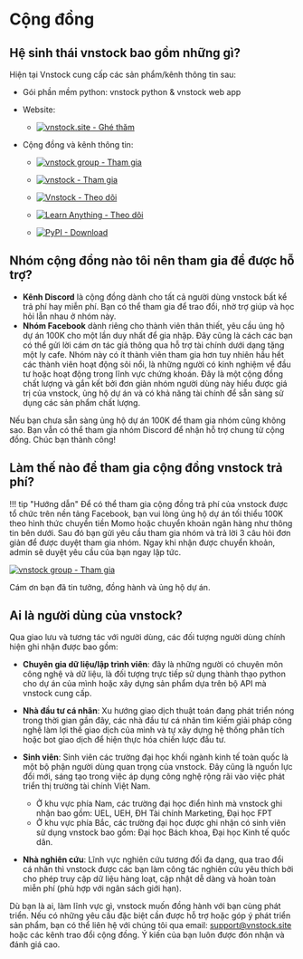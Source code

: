 # Cộng đồng

## Hệ sinh thái vnstock bao gồm những gì?

Hiện tại Vnstock cung cấp các sản phẩm/kênh thông tin sau:
- Gói phần mềm python: vnstock python & vnstock web app

- Website: 

    - [![vnstock.site - Ghé thăm](https://img.shields.io/badge/vnstock.site-Ghé_thăm-4CAF50?style=for-the-badge&logo=www)](https://vnstock.site/)

- Cộng đồng và kênh thông tin: 

    - [![vnstock group - Tham gia](https://img.shields.io/badge/vnstock_group-Tham_gia-0866FF?style=for-the-badge&logo=facebook)](https://www.facebook.com/groups/vnstock)

    - [![vnstock - Tham gia](https://img.shields.io/badge/vnstock-Tham_gia-5865F2?style=for-the-badge&logo=Discord)](https://discord.gg/ruugCSWVCJ)

    - [![Vnstock - Theo dõi](https://img.shields.io/badge/Vnstock-Theo_dõi-0866FF?style=for-the-badge&logo=facebook)](https://www.facebook.com/vnstock.official)

    - [![Learn Anything - Theo dõi](https://img.shields.io/badge/Learn_Anything-Theo_dõi-FF0000?style=for-the-badge&logo=youtube)](https://www.youtube.com/@learn_anything_az)

    - [![PyPI - Download](https://img.shields.io/badge/PyPI-Download-4CAF50?style=for-the-badge&logo=pypi)](https://pypi.org/project/vnstock/)

## Nhóm cộng đồng nào tôi nên tham gia để được hỗ trợ?

- **Kênh Discord** là cộng đồng dành cho tất cả người dùng vnstock bất kể trả phí hay miễn phí. Bạn có thể tham gia để trao đổi, nhờ trợ giúp và học hỏi lẫn nhau ở nhóm này.
- **Nhóm Facebook** dành riêng cho thành viên thân thiết, yêu cầu ủng hộ dự án 100K cho một lần duy nhất để gia nhập. Đây cũng là cách các bạn có thể gửi lời cám ơn tác giả thông qua hỗ trợ tài chính dưới dạng tặng một ly cafe. Nhóm này có ít thành viên tham gia hơn tuy nhiên hầu hết các thành viên hoạt động sôi nổi, là những người có kinh nghiệm về đầu tư hoặc hoạt động trong lĩnh vực chứng khoán. Đây là một cộng đồng chất lượng và gắn kết bởi đơn giản nhóm người dùng này hiểu được giá trị của vnstock, ủng hộ dự án và có khả năng tài chính để sẵn sàng sử dụng các sản phẩm chất lượng.

Nếu bạn chưa sẵn sàng ủng hộ dự án 100K để tham gia nhóm cũng không sao. Bạn vẫn có thể tham gia nhóm Discord để nhận hỗ trợ chung từ cộng đồng. Chúc bạn thành công!

## Làm thế nào để tham gia cộng đồng vnstock trả phí?

!!! tip "Hướng dẫn" 
    Để có thể tham gia cộng đồng trả phí của vnstock được tổ chức trên nền tảng Facebook, bạn vui lòng ủng hộ dự án tối thiểu 100K theo hình thức chuyển tiền Momo hoặc chuyển khoản ngân hàng như thông tin bên dưới. Sau đó bạn gửi yêu cầu tham gia nhóm và trả lời 3 câu hỏi đơn giản để được duyệt tham gia nhóm. Ngay khi nhận được chuyển khoản, admin sẽ duyệt yêu cầu của bạn ngay lập tức.

[![vnstock group - Tham gia](https://img.shields.io/badge/vnstock_group-Tham_gia-0866FF?style=for-the-badge&logo=facebook)](https://www.facebook.com/groups/vnstock)

Cám ơn bạn đã tin tưởng, đồng hành và ủng hộ dự án.

## Ai là người dùng của vnstock?

Qua giao lưu và tương tác với người dùng, các đối tượng người dùng chính hiện ghi nhận được bao gồm:

- **Chuyên gia dữ liệu/lập trình viên**: đây là những người có chuyên môn công nghệ và dữ liệu, là đối tượng trực tiếp sử dụng thành thạo python cho dự án của mình hoặc xây dựng sản phẩm dựa trên bộ API mà vnstock cung cấp.

- **Nhà đầu tư cá nhân**: Xu hướng giao dịch thuật toán đang phát triển nóng trong thời gian gần đây, các nhà đầu tư cá nhân tìm kiếm giải pháp công nghệ làm lợi thế giao dịch của mình và tự xây dựng hệ thống phân tích hoặc bot giao dịch để hiện thực hóa chiến lược đầu tư.

- **Sinh viên**: Sinh viên các trường đại học khối ngành kinh tế toàn quốc là một bộ phận người dùng quan trọng của vnstock. Đây cũng là nguồn lực  đổi mới, sáng tạo trong việc áp dụng công nghệ rộng rãi vào việc phát triển thị trường tài chính Việt Nam. 

    - Ở khu vực phía Nam, các trường đại học điển hình mà vnstock ghi nhận bao gồm: UEL, UEH, ĐH Tài chính Marketing, Đại học FPT
    - Ở khu vực phía Bắc, các trường đại học được ghi nhận có sinh viên sử dụng vnstock bao gồm: Đại học Bách khoa, Đại học Kinh tế quốc dân.

- **Nhà nghiên cứu**: Lĩnh vực nghiên cứu tương đối đa dạng, qua trao đổi cá nhân thì vnstock được các bạn làm công tác nghiên cứu yêu thích bởi cho phép truy cập dữ liệu hàng loạt, cập nhật dễ dàng và hoàn toàn miễn phí (phù hợp với ngân sách giới hạn).

Dù bạn là ai, làm lĩnh vực gì, vnstock muốn đồng hành với bạn cùng phát triển. Nếu có những yêu cầu đặc biệt cần được hỗ trợ hoặc góp ý phát triển sản phẩm, bạn có thể liên hệ với chúng tôi qua email: support@vnstock.site hoặc các kênh trao đổi cộng đồng. Ý kiến của bạn luôn được đón nhận và đánh giá cao.

